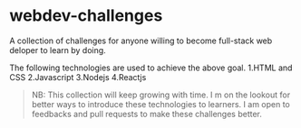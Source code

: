 # webdev-challenges
A collection of challenges for anyone willing to become full-stack web deloper to learn by doing.

The following technologies are used to achieve the above goal.
 1.HTML and CSS
 2.Javascript
 3.Nodejs
 4.Reactjs
 
> NB: This collection will keep growing with time. I m on the lookout for better ways to introduce these technologies to learners. 
> I am open to feedbacks and pull requests to make these challenges better.
